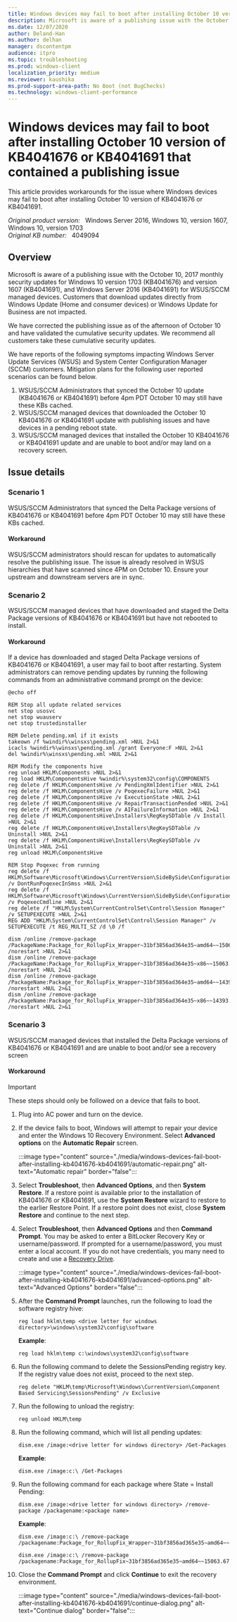 ```yaml
---
title: Windows devices may fail to boot after installing October 10 version of  KB 4041676 or 4041691 that contained a publishing issue
description: Microsoft is aware of a publishing issue with the October 10, 2017 monthly security updates for Windows 10 versions 1703 (KB4041676) and 1607 (KB4041691), and Windows Server 2016 for WSUS channel managed devices.
ms.date: 12/07/2020
author: Deland-Han
ms.author: delhan 
manager: dscontentpm
audience: itpro
ms.topic: troubleshooting
ms.prod: windows-client
localization_priority: medium
ms.reviewer: kaushika
ms.prod-support-area-path: No Boot (not BugChecks)
ms.technology: windows-client-performance
---
```

# Windows devices may fail to boot after installing October 10 version of KB4041676 or KB4041691 that contained a publishing issue

This article provides workarounds for the issue where Windows devices may fail to boot after installing October 10 version of KB4041676 or KB4041691.

_Original product version:_ &nbsp; Windows Server 2016, Windows 10, version 1607, Windows 10, version 1703  
_Original KB number:_ &nbsp; 4049094

## Overview

Microsoft is aware of a publishing issue with the October 10, 2017 monthly security updates for Windows 10 version 1703 (KB4041676) and version 1607 (KB4041691), and Windows Server 2016 (KB4041691) for WSUS/SCCM managed devices. Customers that download updates directly from Windows Update (Home and consumer devices) or Windows Update for Business are not impacted.

We have corrected the publishing issue as of the afternoon of October 10 and have validated the cumulative security updates. We recommend all customers take these cumulative security updates.

We have reports of the following symptoms impacting Windows Server Update Services (WSUS) and System Center Configuration Manager (SCCM) customers. Mitigation plans for the following user reported scenarios can be found below.

1. WSUS/SCCM Administrators that synced the October 10 update (KB4041676 or KB4041691) before 4pm PDT October 10 may still have these KBs cached.
2. WSUS/SCCM managed devices that downloaded the October 10 KB4041676 or KB4041691 update with publishing issues and have devices in a pending reboot state.
3. WSUS/SCCM managed devices that installed the October 10 KB4041676 or KB4041691 update and are unable to boot and/or may land on a recovery screen.

## Issue details  

### Scenario 1

WSUS/SCCM Administrators that synced the Delta Package versions of KB4041676 or KB4041691 before 4pm PDT October 10 may still have these KBs cached.

#### Workaround

WSUS/SCCM administrators should rescan for updates to automatically resolve the publishing issue. The issue is already resolved in WSUS hierarchies that have scanned since 4PM on October 10. Ensure your upstream and downstream servers are in sync.

### Scenario 2

WSUS/SCCM managed devices that have downloaded and staged the Delta Package versions of KB4041676 or KB4041691 but have not rebooted to install.

#### Workaround

If a device has downloaded and staged Delta Package versions of KB4041676 or KB4041691, a user may fail to boot after restarting. System administrators can remove pending updates by running the following commands from an administrative command prompt on the device:

```console
@echo off

REM Stop all update related services
net stop usosvc
net stop wuauserv
net stop trustedinstaller

REM Delete pending.xml if it exists
takeown /f %windir%\winsxs\pending.xml >NUL 2>&1
icacls %windir%\winsxs\pending.xml /grant Everyone:F >NUL 2>&1
del %windir%\winsxs\pending.xml >NUL 2>&1

REM Modify the components hive
reg unload HKLM\Components >NUL 2>&1
reg load HKLM\ComponentsHive %windir%\system32\config\COMPONENTS
reg delete /f HKLM\ComponentsHive /v PendingXmlIdentifier >NUL 2>&1
reg delete /f HKLM\ComponentsHive /v PoqexecFailure >NUL 2>&1
reg delete /f HKLM\ComponentsHive /v ExecutionState >NUL 2>&1
reg delete /f HKLM\ComponentsHive /v RepairTransactionPended >NUL 2>&1
reg delete /f HKLM\ComponentsHive /v AIFailureInformation >NUL 2>&1
reg delete /f HKLM\ComponentsHive\Installers\RegKeySDTable /v Install >NUL 2>&1
reg delete /f HKLM\ComponentsHive\Installers\RegKeySDTable /v Uninstall >NUL 2>&1
reg delete /f HKLM\ComponentsHive\Installers\RegKeySDTable /v Uninstall >NUL 2>&1
reg unload HKLM\ComponentsHive

REM Stop Poqexec from running
reg delete /f HKLM\Software\Microsoft\Windows\CurrentVersion\SideBySide\Configuration /v DontRunPoqexecInSmss >NUL 2>&1
reg delete /f HKLM\Software\Microsoft\Windows\CurrentVersion\SideBySide\Configuration /v PoqexecCmdline >NUL 2>&1
reg delete /f "HKLM\System\CurrentControlSet\Control\Session Manager" /v SETUPEXECUTE >NUL 2>&1
REG ADD "HKLM\System\CurrentControlSet\Control\Session Manager" /v SETUPEXECUTE /t REG_MULTI_SZ /d \0 /f

dism /online /remove-package /PackageName:Package_for_RollupFix_Wrapper~31bf3856ad364e35~amd64~~15063.674.1.8 /norestart >NUL 2>&1
dism /online /remove-package /PackageName:Package_for_RollupFix_Wrapper~31bf3856ad364e35~x86~~15063.674.1.8 /norestart >NUL 2>&1
dism /online /remove-package /PackageName:Package_for_RollupFix_Wrapper~31bf3856ad364e35~amd64~~14393.1770.1.6 /norestart >NUL 2>&1
dism /online /remove-package /PackageName:Package_for_RollupFix_Wrapper~31bf3856ad364e35~x86~~14393.1770.1.6 /norestart >NUL 2>&1
```  

### Scenario 3

WSUS/SCCM managed devices that installed the Delta Package versions of KB4041676 or KB4041691 and are unable to boot and/or see a recovery screen

#### Workaround

> [!Important]
These steps should only be followed on a device that fails to boot.

1. Plug into AC power and turn on the device.

2. If the device fails to boot, Windows will attempt to repair your device and enter the Windows 10 Recovery Environment. Select **Advanced options** on the **Automatic Repair** screen.

    :::image type="content" source="./media/windows-devices-fail-boot-after-installing-kb4041676-kb4041691/automatic-repair.png" alt-text="Automatic repair" border="false":::

3. Select **Troubleshoot**, then **Advanced Options**, and then **System Restore**. If a restore point is available prior to the installation of KB4041676 or KB4041691, use the **System Restore** wizard to restore to the earlier Restore Point. If a restore point does not exist, close **System Restore** and continue to the next step.
4. Select **Troubleshoot**, then **Advanced Options** and then **Command Prompt**. You may be asked to enter a BitLocker Recovery Key or username/password. If prompted for a username/password, you must enter a local account. If you do not have credentials, you many need to create and use a [Recovery Drive](https://support.microsoft.com/help/4026852/windows-create-a-recovery-drive).

    :::image type="content" source="./media/windows-devices-fail-boot-after-installing-kb4041676-kb4041691/advanced-options.png" alt-text="Advanced Options" border="false":::

5. After the **Command Prompt** launches, run the following to load the software registry hive:

    ```console
    reg load hklm\temp <drive letter for windows directory>\windows\system32\config\software
    ```

    **Example**:

    ```console
    reg load hklm\temp c:\windows\system32\config\software
    ```

6. Run the following command to delete the SessionsPending registry key. If the registry value does not exist, proceed to the next step.

    ```console
    reg delete "HKLM\temp\Microsoft\Windows\CurrentVersion\Component Based Servicing\SessionsPending" /v Exclusive
    ```

7. Run the following to unload the registry:

    ```console
    reg unload HKLM\temp
    ```

8. Run the following command, which will list all pending updates:

    ```console
    dism.exe /image:<drive letter for windows directory> /Get-Packages
    ```

    **Example**:

    ```console
    dism.exe /image:c:\ /Get-Packages
    ```  

9. Run the following command for each package where State = Install Pending:

    ```console
    dism.exe /image:<drive letter for windows directory> /remove-package /packagename:<package name>
    ```

    **Example**:

    ```console
    dism.exe /image:c:\ /remove-package /packagename:Package_for_RollupFix_Wrapper~31bf3856ad365e35~amd64~~15063.674.1.8
    ```  

    ```console
    dism.exe /image:c:\ /remove-package /packagename:Package_for_RollupFix~31bf3856ad365e35~amd64~~15063.674.1.8
    ```

10. Close the **Command Prompt** and click **Continue** to exit the recovery environment.

    :::image type="content" source="./media/windows-devices-fail-boot-after-installing-kb4041676-kb4041691/continue-dialog.png" alt-text="Continue dialog" border="false":::
